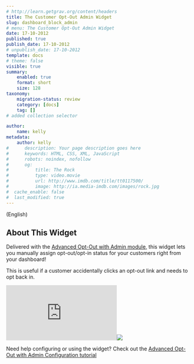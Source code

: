 ```yaml
---
# http://learn.getgrav.org/content/headers
title: The Customer Opt-Out Admin Widget
slug: dashboard_block_admin
# menu: The Customer Opt-Out Admin Widget
date: 17-10-2012
published: true
publish_date: 17-10-2012
# unpublish_date: 17-10-2012
template: docs
# theme: false
visible: true
summary:
    enabled: true
    format: short
    size: 128
taxonomy:
    migration-status: review
    category: [docs]
    tag: []
# added collection selector

author:
    name: kelly
metadata:
    author: kelly
#      description: Your page description goes here
#      keywords: HTML, CSS, XML, JavaScript
#      robots: noindex, nofollow
#      og:
#          title: The Rock
#          type: video.movie
#          url: http://www.imdb.com/title/tt0117500/
#          image: http://ia.media-imdb.com/images/rock.jpg
#  cache_enable: false
#  last_modified: true
---
```


(English)

## About This Widget

Delivered with the [Advanced Opt-Out with Admin module,](http://www.mailbeez.com/documentation/configbeez/config_block_admin/) this widget lets you manually assign opt-out/opt-in status for your customers right from your dashboard!

This is useful if a customer accidentally clicks an opt-out link and needs to opt back in.

[![](http://localhost/wordpress_mailbeez_EOL/wp-content/themes/awake/lib/scripts/timthumb/thumb.php?src=http://www.mailbeez.com/images/doc/configbeez/config_block_admin/widget_install5.png&w=270&h=94&zc=1&q=100 "Customer Opt-Out Admin Widget")](http://www.mailbeez.com/images/doc/configbeez/config_block_admin/widget_install5.png "Customer Opt-Out Admin Widget")![](http://localhost/wordpress_mailbeez_EOL/wp-content/themes/awake/images/shortcodes/image_shadow.png)

Need help configuring or using the widget? Check out the [Advanced Opt-Out with Admin Configuration tutorial](http://www.mailbeez.com/documentation/tutorials/configbeez-tutorials/advanced-opt-out-with-admin-configuration-tutorial/)
